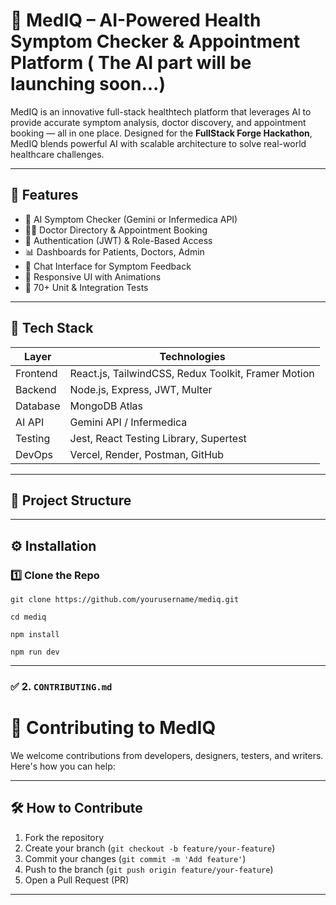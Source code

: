 # 💊 MedIQ – AI-Powered Health Symptom Checker & Appointment Platform ( The AI part will be launching soon...)

MedIQ is an innovative full-stack healthtech platform that leverages AI to provide accurate symptom analysis, doctor discovery, and appointment booking — all in one place. Designed for the **FullStack Forge Hackathon**, MedIQ blends powerful AI with scalable architecture to solve real-world healthcare challenges.



---

## 📌 Features

- 🧠 AI Symptom Checker (Gemini or Infermedica API)
- 👩‍⚕️ Doctor Directory & Appointment Booking
- 🔐 Authentication (JWT) & Role-Based Access
- 📊 Dashboards for Patients, Doctors, Admin
- 💬 Chat Interface for Symptom Feedback
- 📱 Responsive UI with Animations
- 🧪 70+ Unit & Integration Tests

---

## 🧰 Tech Stack

| Layer     | Technologies |
|-----------|--------------|
| Frontend  | React.js, TailwindCSS, Redux Toolkit, Framer Motion |
| Backend   | Node.js, Express, JWT, Multer |
| Database  | MongoDB Atlas |
| AI API    | Gemini API / Infermedica |
| Testing   | Jest, React Testing Library, Supertest |
| DevOps    | Vercel, Render, Postman, GitHub |

---

## 📁 Project Structure


---

## ⚙️ Installation

### 1️⃣ Clone the Repo

```
git clone https://github.com/yourusername/mediq.git

cd mediq

npm install

npm run dev 
```
---

### ✅ 2. `CONTRIBUTING.md`

 
# 🤝 Contributing to MedIQ

We welcome contributions from developers, designers, testers, and writers. Here's how you can help:

---

## 🛠️ How to Contribute

1. Fork the repository
2. Create your branch (`git checkout -b feature/your-feature`)
3. Commit your changes (`git commit -m 'Add feature'`)
4. Push to the branch (`git push origin feature/your-feature`)
5. Open a Pull Request (PR)

---

